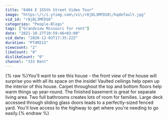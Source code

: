 ```yaml
---
title: "6404 E 155th Street Video Tour"
image: "https:\/\/i.ytimg.com\/vi\/r8jDL3MFDS8\/hqdefault.jpg"
vid_id: "r8jDL3MFDS8"
categories: "People-Blogs"
tags: ["Grandview Missouri for rent"]
date: "2021-10-27T10:59:46+03:00"
vid_date: "2020-12-03T17:35:22Z"
duration: "PT4M21S"
viewcount: "2"
likeCount: "0"
dislikeCount: "0"
channel: "333 Rent"
---
```

{% raw %}You'll want to see this house - the front view of the house will surprise you with all its space on the inside! Vaulted ceilings help open up the interior of this house. Carpet throughout the top and bottom floors help warm things up year-round. The finished basement is great for separate living area. Two full bathrooms creates lots of room for families. Large deck accessed through sliding glass doors leads to a perfectly-sized fenced yard. You'll love access to the highway to get where you're needing to go easily.{% endraw %}

